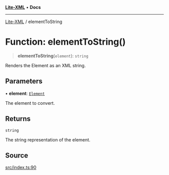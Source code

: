 [**Lite-XML**](../README.md) • **Docs**

***

[Lite-XML](../globals.md) / elementToString

# Function: elementToString()

> **elementToString**(`element`): `string`

Renders the Element as an XML string.

## Parameters

• **element**: [`Element`](../interfaces/Element.md)

The element to convert.

## Returns

`string`

The string representation of the element.

## Source

[src/index.ts:90](https://github.com/softcraft-development/lite-xml/blob/7f70177857958c974aa744b453180d0f3220277b/src/index.ts#L90)

